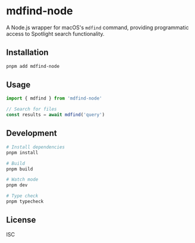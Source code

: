 # mdfind-node

A Node.js wrapper for macOS's `mdfind` command, providing programmatic access to Spotlight search functionality.

## Installation

```bash
pnpm add mdfind-node
```

## Usage

```typescript
import { mdfind } from 'mdfind-node'

// Search for files
const results = await mdfind('query')
```

## Development

```bash
# Install dependencies
pnpm install

# Build
pnpm build

# Watch mode
pnpm dev

# Type check
pnpm typecheck
```

## License

ISC